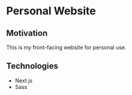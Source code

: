 # Personal Website
## Motivation

This is my front-facing website for personal use.

## Technologies

* Next.js
* Sass
